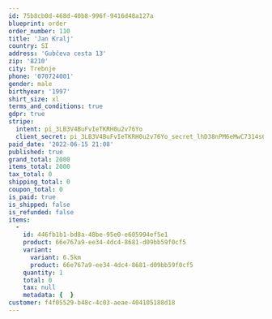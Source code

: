 ```yaml
---
id: 75b8cb0d-468d-40b8-996f-9416d48a127a
blueprint: order
order_number: 110
title: 'Jan Kralj'
country: SI
address: 'Gubčeva cesta 13'
zip: '8210'
city: Trebnje
phone: '070724001'
gender: male
birthyear: '1997'
shirt_size: xl
terms_and_conditions: true
gdpr: true
stripe:
  intent: pi_3LB3V4BuFvIeTKRH0u2v76Yo
  client_secret: pi_3LB3V4BuFvIeTKRH0u2v76Yo_secret_lhD38nPM6eMwC7314s6RuJ1Zv
paid_date: '2022-06-15 21:08'
published: true
grand_total: 2000
items_total: 2000
tax_total: 0
shipping_total: 0
coupon_total: 0
is_paid: true
is_shipped: false
is_refunded: false
items:
  -
    id: 446fb1b1-bd8a-48be-95e0-e605994ef5e1
    product: 66e767a9-ee34-4dc4-8681-d09bb59f0cf5
    variant:
      variant: 6.5km
      product: 66e767a9-ee34-4dc4-8681-d09bb59f0cf5
    quantity: 1
    total: 0
    tax: null
    metadata: {  }
customer: f4f05529-b48c-4c03-aeae-404105188d18
---
```

